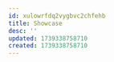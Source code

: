 ```yaml
---
id: xulowrfdq2vygbvc2chfehb
title: Showcase
desc: ''
updated: 1739338758710
created: 1739338758710
---
```

